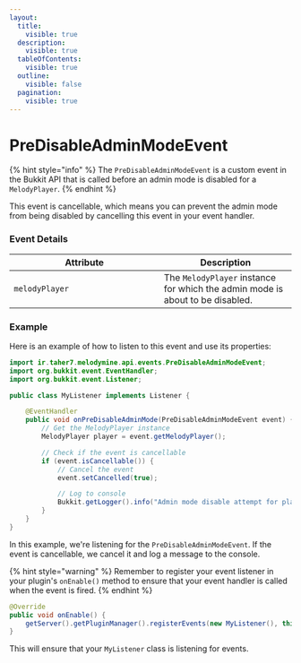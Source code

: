 ```yaml
---
layout:
  title:
    visible: true
  description:
    visible: true
  tableOfContents:
    visible: true
  outline:
    visible: false
  pagination:
    visible: true
---
```


# PreDisableAdminModeEvent

{% hint style="info" %}
The `PreDisableAdminModeEvent` is a custom event in the Bukkit API that is called before an admin mode is disabled for a `MelodyPlayer`.
{% endhint %}

This event is cancellable, which means you can prevent the admin mode from being disabled by cancelling this event in your event handler.

### Event Details

<table><thead><tr><th width="252">Attribute</th><th>Description</th></tr></thead><tbody><tr><td><code>melodyPlayer</code></td><td>The <code>MelodyPlayer</code> instance for which the admin mode is about to be disabled.</td></tr></tbody></table>

### Example

Here is an example of how to listen to this event and use its properties:

```java
import ir.taher7.melodymine.api.events.PreDisableAdminModeEvent;
import org.bukkit.event.EventHandler;
import org.bukkit.event.Listener;

public class MyListener implements Listener {

    @EventHandler
    public void onPreDisableAdminMode(PreDisableAdminModeEvent event) {
        // Get the MelodyPlayer instance
        MelodyPlayer player = event.getMelodyPlayer();

        // Check if the event is cancellable
        if (event.isCancellable()) {
            // Cancel the event
            event.setCancelled(true);

            // Log to console
            Bukkit.getLogger().info("Admin mode disable attempt for player " + player.getName() + " has been cancelled.");
        }
    }
}
```

In this example, we're listening for the `PreDisableAdminModeEvent`. If the event is cancellable, we cancel it and log a message to the console.

{% hint style="warning" %}
Remember to register your event listener in your plugin's `onEnable()` method to ensure that your event handler is called when the event is fired.
{% endhint %}

```java
@Override
public void onEnable() {
    getServer().getPluginManager().registerEvents(new MyListener(), this);
}
```

This will ensure that your `MyListener` class is listening for events.
